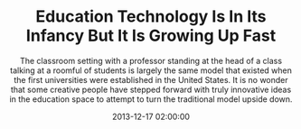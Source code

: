 ---
layout: post
title:  "Education Technology Is In Its Infancy But It Is Growing Up Fast"
subtitle:  'The classroom setting with a professor standing at the head of a class talking at a roomful of students is largely the same model that existed when the first universities were established in the United States. It is no wonder that some creative people have stepped forward with truly innovative ideas in the education space to attempt to turn the traditional model upside down.'
date:   2013-12-17 02:00:00
refurl: http://www.forbes.com/sites/peterhigh/2013/12/09/education-technology-is-in-its-infancy-but-it-is-growing-fast/
source: forbes.com
categories: linkpost
tag: post
---